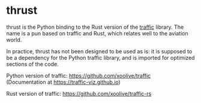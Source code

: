 # thrust

thrust is the Python binding to the Rust version of the [traffic](https://github.com/xoolive/traffic) library. The name is a pun based on traffic and Rust, which relates well to the aviation world.

In practice, thrust has not been designed to be used as is: it is supposed to be a dependency for the Python traffic library, and is imported for optimized sections of the code.

Python version of traffic: https://github.com/xoolive/traffic  
(Documentation at https://traffic-viz.github.io)

Rust version of traffic: https://github.com/xoolive/traffic-rs
